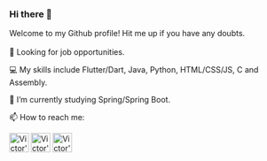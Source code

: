 ### Hi there 👋

Welcome to my Github profile! Hit me up if you have any doubts.
<br/><br/>
🔭 Looking for job opportunities.

💻 My skills include Flutter/Dart, Java, Python, HTML/CSS/JS, C and Assembly.

🌱 I’m currently studying Spring/Spring Boot.

📫 How to reach me: 


[<img src="https://github.com/FortAwesome/Font-Awesome/blob/master/svgs/brands/linkedin.svg" width=35 alt="Victor's LinkedIn">](https://www.linkedin.com/in/victorfa/)
[<img src="https://github.com/FortAwesome/Font-Awesome/blob/master/svgs/brands/github-square.svg" width=35 alt="Victor's landing page">](https://farvic.github.io/)
[<img src="https://github.com/FortAwesome/Font-Awesome/blob/master/svgs/brands/dev.svg" width=35 alt="Victor's dev.to">](https://dev.to/farvic)

<!--
[<img src="https://github.com/FortAwesome/Font-Awesome/blob/master/svgs/brands/twitter-square.svg" width=35 alt="Victor's Twitter">](https://www.twitter.com/vicommit/)
-->



<!--
**farvic/farvic** is a ✨ _special_ ✨ repository because its `README.md` (this file) appears on your GitHub profile.

My journey as a developer did not start with a "Hello World". In fact, it all started when I decided do create a Ragnarok Online game server. There I had my first contact with PHP, MySQL, Apache and C. I learned how to write my first script looking for patterns in the files of other NPC's (Non-Player Character).

- 🔭 I’m currently working on ...
- 🌱 I’m currently learning HTML, CSS, Javascript, PHP and Django.
- 💻 My skills include Python, Flutter, Java and C.
- 👯 I’m looking to collaborate on ...
- 🤔 I’m looking for help with ...
- 💬 Ask me about ...
- 📫 How to reach me: ...
- 😄 Pronouns: ...
- ⚡ Fun fact: ...
-->

